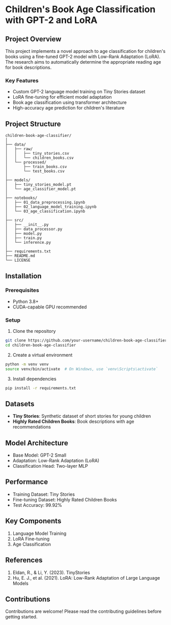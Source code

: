 # Children's Book Age Classification with GPT-2 and LoRA

## Project Overview
This project implements a novel approach to age classification for children's books using a fine-tuned GPT-2 model with Low-Rank Adaptation (LoRA). The research aims to automatically determine the appropriate reading age for book descriptions.

### Key Features
- Custom GPT-2 language model training on Tiny Stories dataset
- LoRA fine-tuning for efficient model adaptation
- Book age classification using transformer architecture
- High-accuracy age prediction for children's literature

## Project Structure
```
children-book-age-classifier/
│
├── data/
│   ├── raw/
│   │   ├── tiny_stories.csv
│   │   └── children_books.csv
│   └── processed/
│       ├── train_books.csv
│       └── test_books.csv
│
├── models/
│   ├── tiny_stories_model.pt
│   └── age_classifier_model.pt
│
├── notebooks/
│   ├── 01_data_preprocessing.ipynb
│   ├── 02_language_model_training.ipynb
│   └── 03_age_classification.ipynb
│
├── src/
│   ├── __init__.py
│   ├── data_processor.py
│   ├── model.py
│   ├── train.py
│   └── inference.py
│
├── requirements.txt
├── README.md
└── LICENSE
```

## Installation

### Prerequisites
- Python 3.8+
- CUDA-capable GPU recommended

### Setup
1. Clone the repository
```bash
git clone https://github.com/your-username/children-book-age-classifier.git
cd children-book-age-classifier
```

2. Create a virtual environment
```bash
python -m venv venv
source venv/bin/activate  # On Windows, use `venv\Scripts\activate`
```

3. Install dependencies
```bash
pip install -r requirements.txt
```

## Datasets
- **Tiny Stories**: Synthetic dataset of short stories for young children
- **Highly Rated Children Books**: Book descriptions with age recommendations

## Model Architecture
- Base Model: GPT-2 Small
- Adaptation: Low-Rank Adaptation (LoRA)
- Classification Head: Two-layer MLP

## Performance
- Training Dataset: Tiny Stories
- Fine-tuning Dataset: Highly Rated Children Books
- Test Accuracy: 99.92%

## Key Components
1. Language Model Training
2. LoRA Fine-tuning
3. Age Classification

## References
1. Eldan, R., & Li, Y. (2023). TinyStories
2. Hu, E. J., et al. (2021). LoRA: Low-Rank Adaptation of Large Language Models

## Contributions
Contributions are welcome! Please read the contributing guidelines before getting started.
```
